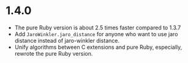 # 1.4.0

- The pure Ruby version is about 2.5 times faster compared to 1.3.7
- Add `JaroWinkler.jaro_distance` for anyone who want to use jaro distance instead of jaro-winkler distance.
- Unify algorithms between C extensions and pure Ruby, especially, rewrote the pure Ruby version.
